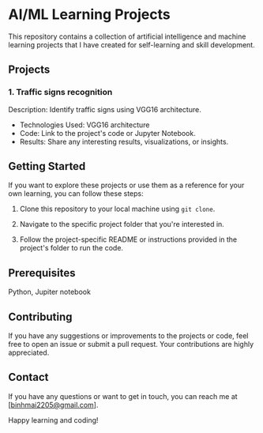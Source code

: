 # AI/ML Learning Projects

This repository contains a collection of artificial intelligence and machine learning projects that I have created for self-learning and skill development.

## Projects

### 1. Traffic signs recognition

Description: Identify traffic signs using VGG16 architecture.

- Technologies Used: VGG16 architecture
- Code: Link to the project's code or Jupyter Notebook.
- Results: Share any interesting results, visualizations, or insights.

## Getting Started

If you want to explore these projects or use them as a reference for your own learning, you can follow these steps:

1. Clone this repository to your local machine using `git clone`.

2. Navigate to the specific project folder that you're interested in.

3. Follow the project-specific README or instructions provided in the project's folder to run the code.

## Prerequisites

Python, Jupiter notebook

## Contributing

If you have any suggestions or improvements to the projects or code, feel free to open an issue or submit a pull request. Your contributions are highly appreciated.

## Contact

If you have any questions or want to get in touch, you can reach me at [binhmai2205@gmail.com].

Happy learning and coding!
